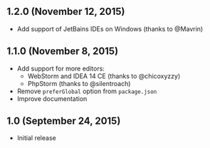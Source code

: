 ## 1.2.0 (November 12, 2015)

- Add support of JetBains IDEs on Windows (thanks to @Mavrin)

## 1.1.0 (November 8, 2015)

- Add support for more editors:
  - WebStorm and IDEA 14 CE (thanks to @chicoxyzzy)
  - PhpStorm (thanks to @silentroach)
- Remove `preferGlobal` option from `package.json`
- Improve documentation

## 1.0 (September 24, 2015)

- Initial release
